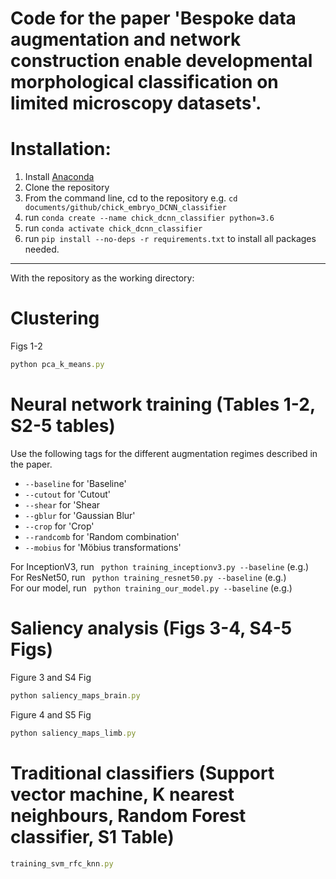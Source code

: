 # Code for the paper 'Bespoke data augmentation and network construction enable developmental morphological classification on limited microscopy datasets'.

# Installation:

1. Install [Anaconda](https://docs.anaconda.com/anaconda/install/index.html)
2. Clone the repository
3. From the command line, cd to the repository e.g. ```cd documents/github/chick_embryo_DCNN_classifier```
4. run ```conda create --name chick_dcnn_classifier python=3.6```
5. run ```conda activate chick_dcnn_classifier```
6. run ```pip install --no-deps -r requirements.txt``` to install all packages needed.

---
With the repository as the working directory:

# Clustering

Figs 1-2
```rb
python pca_k_means.py
```



# Neural network training (Tables 1-2, S2-5 tables)

Use the following tags for the different augmentation regimes described in the paper.


*   ```--baseline``` for 'Baseline' 
*  ```--cutout``` for 'Cutout'
*   ```--shear``` for 'Shear
*   ```--gblur``` for 'Gaussian Blur'
*   ```--crop``` for 'Crop'
*   ```--randcomb``` for 'Random combination'
*   ```--mobius``` for 'Möbius transformations'


For InceptionV3, run ``` python training_inceptionv3.py --baseline``` (e.g.)\
For ResNet50, run ``` python training_resnet50.py --baseline``` (e.g.)\
For our model, run ``` python training_our_model.py --baseline``` (e.g.)




# Saliency analysis (Figs 3-4, S4-5 Figs)

Figure 3 and S4 Fig

```rb
python saliency_maps_brain.py
```

Figure 4 and S5 Fig

```rb
python saliency_maps_limb.py
```


# Traditional classifiers (Support vector machine, K nearest neighbours, Random Forest classifier, S1 Table)

```rb
training_svm_rfc_knn.py
```
